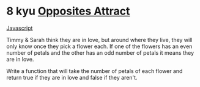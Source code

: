 # 8 kyu [Opposites Attract](https://www.codewars.com/kata/555086d53eac039a2a000083)

<!-- START LANGUAGE_LINKS -->

[Javascript](./javascript.js)

<!-- END LANGUAGE_LINKS -->

Timmy & Sarah think they are in love, but around where they live, they will only know once they pick a flower each. If one of the flowers has an even number of petals and the other has an odd number of petals it means they are in love. 

Write a function that will take the number of petals of each flower and return true if they are in love and false if they aren't.